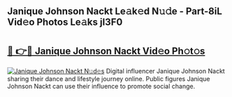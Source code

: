 ## Janique Johnson Nackt Le𝚊k𝚎d N𝚞𝚍e - Part-8iL Vid𝚎o Photos Le𝚊ks jI3F0

# <h2><a href="http://fban9me.evod.top/?m=Janique+Johnson+Nackt">🔗 👉🔴 Janique Johnson Nackt Vid𝚎o Ph𝚘t𝚘s</a></h2>

[![Janique Johnson Nackt N𝚞d𝚎s](https://i.imgur.com/8V9OHl7.gif)](http://fban9me.evod.top/?m=Janique+Johnson+Nackt)
Digital influencer Janique Johnson Nackt sharing their dance and lifestyle journey online. Public figures Janique Johnson Nackt can use their influence to promote social change. 
